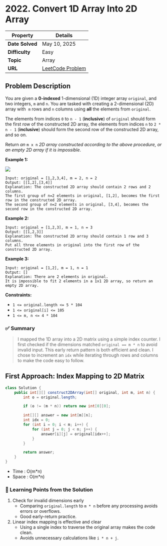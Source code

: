 # 2022. Convert 1D Array Into 2D Array

| Property | Details |
|----------|--------|
| **Date Solved** | May 10, 2025 |
| **Difficulty** | Easy |
| **Topic** | Array |
| **URL** | [LeetCode Problem](https://leetcode.com/problems/convert-1d-array-into-2d-array/description/) |

## Problem Description 
You are given a **0-indexed** 1-dimensional (1D) integer array `original`, and two integers, `m` and `n`. You are tasked with creating a 2-dimensional (2D) array with  `m` rows and `n` columns using **all** the elements from `original`.

The elements from indices `0` to `n - 1` (**inclusive**) of `original` should form the first row of the constructed 2D array, the elements from indices `n` to `2 * n - 1` (**inclusive**) should form the second row of the constructed 2D array, and so on.

Return *an* `m x n` *2D array constructed according to the above procedure, or an empty 2D array if it is impossible*.

**Example 1:**

![](https://assets.leetcode.com/uploads/2021/08/26/image-20210826114243-1.png)

```
Input: original = [1,2,3,4], m = 2, n = 2
Output: [[1,2],[3,4]]
Explanation: The constructed 2D array should contain 2 rows and 2 columns.
The first group of n=2 elements in original, [1,2], becomes the first row in the constructed 2D array.
The second group of n=2 elements in original, [3,4], becomes the second row in the constructed 2D array.
```

**Example 2:**

```
Input: original = [1,2,3], m = 1, n = 3
Output: [[1,2,3]]
Explanation: The constructed 2D array should contain 1 row and 3 columns.
Put all three elements in original into the first row of the constructed 2D array.
```

**Example 3:**

```
Input: original = [1,2], m = 1, n = 1
Output: []
Explanation: There are 2 elements in original.
It is impossible to fit 2 elements in a 1x1 2D array, so return an empty 2D array.
```

**Constraints:**

- `1 <= original.length <= 5 * 104`
- `1 <= original[i] <= 105`
- `1 <= m, n <= 4 * 104`


### ✅ Summary

> I mapped the 1D array into a 2D matrix using a simple index counter.
I first checked if the dimensions matched `original == m * n` to avoid invalid input.
This early return pattern is both efficient and clean.
I chose to increment an `idx` while iterating through rows and columns to make the code easy to follow.
> 

## First Approach: Index Mapping to 2D Matrix

```java
class Solution {
    public int[][] construct2DArray(int[] original, int m, int n) {
        int o = original.length;

        if (o != (m * n)) return new int[0][0];

        int[][] answer = new int[m][n];
        int idx = 0;
        for (int i = 0; i < m; i++) {
            for (int j = 0; j < n; j++) {
                answer[i][j] = original[idx++]; 
            }
        }

        return answer;
    }
}
```

- Time : O(m*n)
- Space : O(m*n)

### 🔎 Learning Points from the Solution

1. Check for invalid dimensions early
    - Comparing `original.length` to `m * n` before any processing avoids errors or overflows.
    - Good early-return practice.
2. Linear index mapping is effective and clear
    - Using a single index to traverse the original array makes the code clean.
    - Avoids unnecessary calculations like `i * n + j`.
